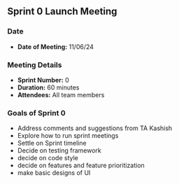 ## Sprint 0 Launch Meeting

### Date

- **Date of Meeting:** 11/06/24

### Meeting Details

- **Sprint Number:** 0
- **Duration:** 60 minutes
- **Attendees:** All team members

### Goals of Sprint 0

- Address comments and suggestions from TA Kashish
- Explore how to run sprint meetings
- Settle on Sprint timeline
- Decide on testing framework
- decide on code style
- decide on features and feature prioritization
- make basic designs of UI

